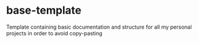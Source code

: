 # base-template
Template containing basic documentation and structure for all my personal projects in order to avoid copy-pasting
